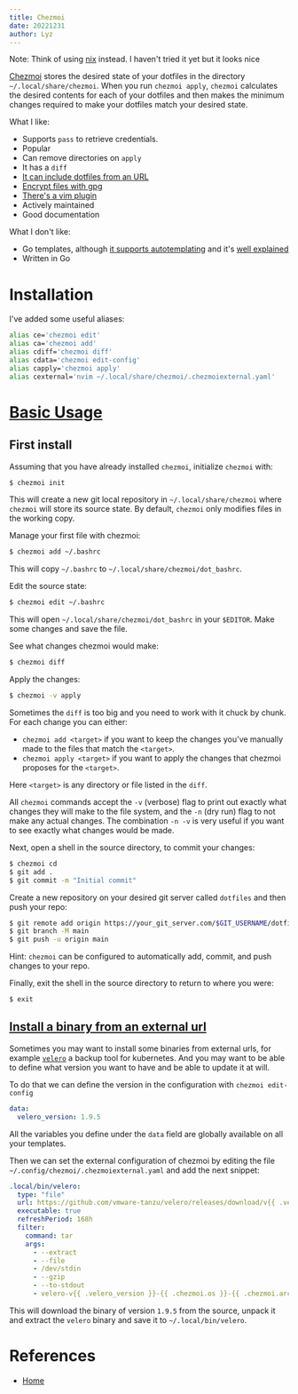 ```yaml
---
title: Chezmoi
date: 20221231
author: Lyz
---
```


Note: Think of using [nix](nix.md) instead. I haven't tried it yet but it looks nice

[Chezmoi](https://www.chezmoi.io/) stores the desired state of your dotfiles in
the directory `~/.local/share/chezmoi`. When you run `chezmoi apply`, `chezmoi`
calculates the desired contents for each of your dotfiles and then makes the
minimum changes required to make your dotfiles match your desired state.

What I like:

- Supports `pass` to retrieve credentials.
- Popular
- Can remove directories on `apply`
- It has a `diff`
- [It can include dotfiles from an URL](https://www.chezmoi.io/user-guide/include-files-from-elsewhere/)
- [Encrypt files with gpg](https://www.chezmoi.io/user-guide/encryption/gpg/)
- [There's a vim plugin](https://github.com/alker0/chezmoi.vim)
- Actively maintained
- Good documentation

What I don't like:

- Go templates, although
  [it supports autotemplating](https://www.chezmoi.io/user-guide/templating/#creating-a-template-file)
  and it's
  [well explained](https://www.chezmoi.io/user-guide/templating/#template-variables)
- Written in Go

# Installation

I've added some useful aliases:

```bash
alias ce='chezmoi edit'
alias ca='chezmoi add'
alias cdiff='chezmoi diff'
alias cdata='chezmoi edit-config'
alias capply='chezmoi apply'
alias cexternal='nvim ~/.local/share/chezmoi/.chezmoiexternal.yaml'
```

# [Basic Usage](https://www.chezmoi.io/quick-start/#start-using-chezmoi-on-your-current-machine)

## First install

Assuming that you have already installed `chezmoi`, initialize `chezmoi` with:

```bash
$ chezmoi init
```

This will create a new git local repository in `~/.local/share/chezmoi` where
`chezmoi` will store its source state. By default, `chezmoi` only modifies files
in the working copy.

Manage your first file with chezmoi:

```bash
$ chezmoi add ~/.bashrc
```

This will copy `~/.bashrc` to `~/.local/share/chezmoi/dot_bashrc`.

Edit the source state:

```bash
$ chezmoi edit ~/.bashrc
```

This will open `~/.local/share/chezmoi/dot_bashrc` in your `$EDITOR`. Make some
changes and save the file.

See what changes chezmoi would make:

```bash
$ chezmoi diff
```

Apply the changes:

```bash
$ chezmoi -v apply
```

Sometimes the `diff` is too big and you need to work with it chuck by chunk. For each change you can either:

- `chezmoi add <target>` if you want to keep the changes you've manually made to the files that match the `<target>`.
- `chezmoi apply <target>` if you want to apply the changes that chezmoi proposes for the `<target>`.

Here `<target>` is any directory or file listed in the `diff`.

All `chezmoi` commands accept the `-v` (verbose) flag to print out exactly what
changes they will make to the file system, and the `-n` (dry run) flag to not
make any actual changes. The combination `-n -v` is very useful if you want to
see exactly what changes would be made.

Next, open a shell in the source directory, to commit your changes:

```bash
$ chezmoi cd
$ git add .
$ git commit -m "Initial commit"
```

Create a new repository on your desired git server called `dotfiles` and then
push your repo:

```bash
$ git remote add origin https://your_git_server.com/$GIT_USERNAME/dotfiles.git
$ git branch -M main
$ git push -u origin main
```

Hint: `chezmoi` can be configured to automatically add, commit, and push changes
to your repo.

Finally, exit the shell in the source directory to return to where you were:

```bash
$ exit
```

## [Install a binary from an external url](https://www.chezmoi.io/user-guide/include-files-from-elsewhere/#extract-a-single-file-from-an-archive)

Sometimes you may want to install some binaries from external urls, for example
[`velero`](velero.md) a backup tool for kubernetes. And you may want to be able to
define what version you want to have and be able to update it at will. 

To do that we can define the version in the configuration with `chezmoi edit-config`

```yaml
data:
  velero_version: 1.9.5
```

All the variables you define under the `data` field are globally available on all your
templates.

Then we can set the external configuration of chezmoi by editing the file
`~/.config/chezmoi/.chezmoiexternal.yaml` and add the next snippet:

```yaml
.local/bin/velero:
  type: "file"
  url: https://github.com/vmware-tanzu/velero/releases/download/v{{ .velero_version }}/velero-v{{ .velero_version }}-{{ .chezmoi.os }}-{{ .chezmoi.arch }}.tar.gz
  executable: true
  refreshPeriod: 168h
  filter:
    command: tar
    args:
      - --extract
      - --file
      - /dev/stdin
      - --gzip
      - --to-stdout
      - velero-v{{ .velero_version }}-{{ .chezmoi.os }}-{{ .chezmoi.arch }}/velero
```

This will download the binary of version `1.9.5` from the source, unpack it and extract
the `velero` binary and save it to `~/.local/bin/velero`.

# References

- [Home](https://www.chezmoi.io/)
